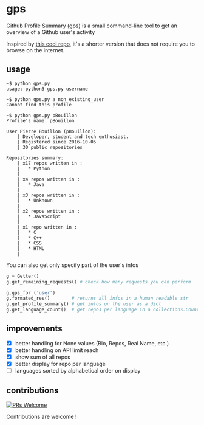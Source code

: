 # gps
Github Profile Summary (gps) is a small command-line tool 
to get an overview of a Github user's activity

Inspired by [this cool repo](https://profile-summary-for-github.com/search), 
it's a shorter version that does not require you to browse on the internet.

## usage

```shell
~$ python gps.py 
usage: python3 gps.py username

~$ python gps.py a_non_existing_user
Cannot find this profile

~$ python gps.py pBouillon
Profile's name: pBouillon

User Pierre Bouillon (pBouillon):
    | Developer, student and tech enthusiast.
    | Registered since 2016-10-05
    | 30 public repositories

Repositories summary:
    | x17 repos written in :
    |   * Python
    |
    | x4 repos written in :
    |   * Java
    |
    | x3 repos written in :
    |   * Unknown
    |
    | x2 repos written in :
    |   * JavaScript
    |
    | x1 repo written in :
    |   * C
    |   * C++
    |   * CSS
    |   * HTML
    |
```

You can also get only specify part of the user's infos
```Python
g = Getter()
g.get_remaining_requests() # check how many requests you can perform

g.gps_for ('user')
g.formated_res()        # returns all infos in a human readable str
g.get_profile_summary() # get infos on the user as a dict
g.get_language_count()  # get repos per language in a collections.Counter
```

## improvements
- [x] better handling for None values (Bio, Repos, Real Name, etc.)
- [x] better handling on API limit reach
- [x] show sum of all repos
- [x] better display for repo per language
- [ ] languages sorted by alphabetical order on display

## contributions
[![PRs Welcome](https://img.shields.io/badge/PRs-welcome-brightgreen.svg?style=flat-square)](http://makeapullrequest.com)

Contributions are welcome !
